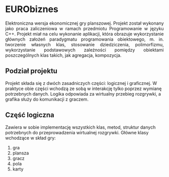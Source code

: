 # **EURObiznes**
<p align="justify">
Elektroniczna wersja ekonomicznej gry planszowej. Projekt został wykonany jako praca zaliczeniowa w ramach przedmiotu Programowanie w języku C++. Projekt 
miał na celu wykonanie aplikacji, która obrazuje wykorzystanie głównych założeń paradygmatu programowania obiektowego, m. in. tworzenie własnych klas, 
stosowanie dziedziczenia, polimorfizmu, wykorzystanie podstawowych zależności pomiędzy obiektami poszczególnych klas takich, jak agregacja, kompozycja.
</p>

## Podział projektu
Projekt składa się z dwóch zasadniczych części: logicznej i graficznej. W praktyce obie części wchodzą ze sobą w interakcję tylko poprzez wymianę 
potrzebnych danych. Logika odpowiada za wirtualny przebieg rozgrywki, a grafika służy do komunikacji z graczem.

## Część logiczna
Zawiera w sobie implementację wszystkich klas, metod, struktur danych potrzebnych do przeprowadzenia wirtualnej rozgrywki. 
Główne klasy wchodzące w skład gry:
<ol>
  <li>gra</li>
  <li>plansza</li>
  <li>gracz</li>
  <li>pola</li>
  <li>karty</li>
</ol>
  
